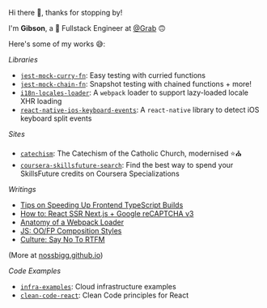 Hi there 👋, thanks for stopping by!

I'm **Gibson**, a 🍔 Fullstack Engineer at [@Grab](https://www.grab.com/) 🙃

Here's some of my works 😅:

_Libraries_

- [`jest-mock-curry-fn`](https://github.com/nossbigg/jest-mock-curry-fn): Easy testing with curried functions
- [`jest-mock-chain-fn`](https://github.com/nossbigg/jest-mock-chain-fn): Snapshot testing with chained functions + more!
- [`i18n-locales-loader`](https://github.com/nossbigg/i18n-locales-loader): A `webpack` loader to support lazy-loaded locale XHR loading
- [`react-native-ios-keyboard-events`](https://github.com/nossbigg/react-native-ios-keyboard-events): A `react-native` library to detect iOS keyboard split events

_Sites_

- [`catechism`](https://github.com/nossbigg/catechism): The Catechism of the Catholic Church, modernised ⭐️⛪️
- [`coursera-skillsfuture-search`](https://github.com/nossbigg/coursera-skillsfuture-search): Find the best way to spend your SkillsFuture credits on Coursera Specializations

_Writings_

- [Tips on Speeding Up Frontend TypeScript Builds](https://nossbigg.github.io/2019/11/15/tips-speeding-up-frontend-typescript-builds.html)
- [How to: React SSR Next.js + Google reCAPTCHA v3](https://nossbigg.github.io/2020/10/17/howto-react-ssr-nextjs-recaptcha.html)
- [Anatomy of a Webpack Loader](https://nossbigg.github.io/2021/05/30/anatomy-webpack-loader.html)
- [JS: OO/FP Composition Styles](https://nossbigg.github.io/2020/10/19/js-oo-fp-composition-styles.html)
- [Culture: Say No To RTFM](https://nossbigg.github.io/2021/01/31/culture-say-no-to-rtfm.html)

(More at [nossbigg.github.io](https://nossbigg.github.io/))

_Code Examples_

- [`infra-examples`](https://github.com/nossbigg/infra-examples): Cloud infrastructure examples
- [`clean-code-react`](https://github.com/nossbigg/clean-code-react): Clean Code principles for React
